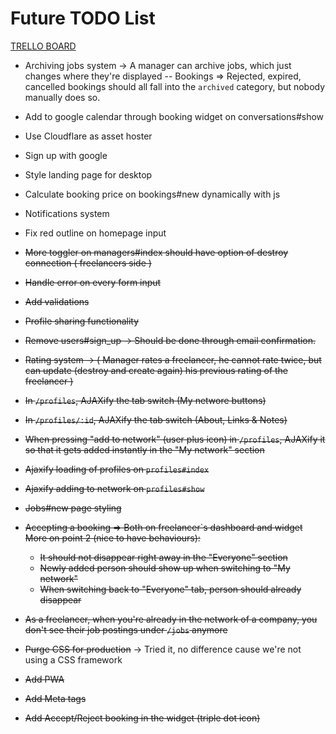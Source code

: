# Future TODO List

[TRELLO BOARD](https://trello.com/b/Ert7JoLD/flxibl-backlog "Trello")

- Archiving jobs system -> A manager can archive jobs, which just changes where they're displayed
  -- Bookings => Rejected, expired, cancelled bookings should all fall into the `archived` category, but nobody manually does so.
- Add to google calendar through booking widget on conversations#show
- Use Cloudflare as asset hoster
- Sign up with google
- Style landing page for desktop
- Calculate booking price on bookings#new dynamically with js
- Notifications system
- Fix red outline on homepage input

- ~~More toggler on managers#index should have option of destroy connection ( freelancers side )~~

- ~~Handle error on every form input~~
- ~~Add validations~~
- ~~Profile sharing functionality~~

- ~~Remove users#sign_up -> Should be done through email confirmation.~~
- ~~Rating system -> ( Manager rates a freelancer, he cannot rate twice, but can update (destroy and create again) his previous rating of the freelancer )~~
- ~~In `/profiles`, AJAXify the tab switch (My networe buttons)~~
- ~~In `/profiles/:id`, AJAXify the tab switch (About, Links & Notes)~~
- ~~When pressing "add to network" (user plus icon) in `/profiles`, AJAXify it so that it gets added instantly in the "My network" section~~

- ~~Ajaxify loading of profiles on `profiles#index`~~
- ~~Ajaxify adding to network on `profiles#show`~~
- ~~Jobs#new page styling~~
- ~~Accepting a booking => Both on freelancer`s dashboard and widget~~
  ~~More on point 2 (nice to have behaviours):~~

  - ~~It should not disappear right away in the "Everyone" section~~
  - ~~Newly added person should show up when switching to "My network"~~
  - ~~When switching back to "Everyone" tab, person should already disappear~~

- ~~As a freelancer, when you're already in the network of a company, you don't see their job postings under `/jobs` anymore~~

- ~~Purge CSS for production~~ -> Tried it, no difference cause we're not using a CSS framework
- ~~Add PWA~~
- ~~Add Meta tags~~
- ~~Add Accept/Reject booking in the widget (triple dot icon)~~
